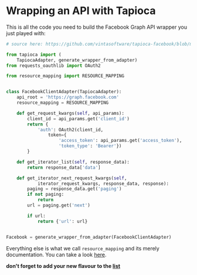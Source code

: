 # Wrapping an API with Tapioca

This is all the code you need to build the Facebook Graph API wrapper you just played with:
``` python
# source here: https://github.com/vintasoftware/tapioca-facebook/blob/master/tapioca_facebook/tapioca_facebook.py

from tapioca import (
    TapiocaAdapter, generate_wrapper_from_adapter)
from requests_oauthlib import OAuth2

from resource_mapping import RESOURCE_MAPPING


class FacebookClientAdapter(TapiocaAdapter):
    api_root = 'https://graph.facebook.com'
    resource_mapping = RESOURCE_MAPPING

    def get_request_kwargs(self, api_params):
        client_id = api_params.get('client_id')
        return {
            'auth': OAuth2(client_id,
                token={
                    'access_token': api_params.get('access_token'),
                    'token_type': 'Bearer'})
        }

    def get_iterator_list(self, response_data):
        return response_data['data']

    def get_iterator_next_request_kwargs(self,
            iterator_request_kwargs, response_data, response):
        paging = response_data.get('paging')
        if not paging:
            return
        url = paging.get('next')

        if url:
            return {'url': url}


Facebook = generate_wrapper_from_adapter(FacebookClientAdapter)
```
Everything else is what we call ```resource_mapping``` and its merely documentation. You can take a look  [here](https://github.com/vintasoftware/tapioca-facebook/blob/master/tapioca_facebook/resource_mapping.py).

**don't forget to add your new flavour to the [list](flavours.md)**
